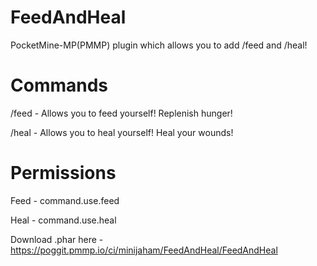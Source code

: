 # FeedAndHeal
PocketMine-MP(PMMP) plugin which allows you to add /feed and /heal!

# Commands
/feed - Allows you to feed yourself! Replenish hunger!

/heal - Allows you to heal yourself! Heal your wounds!

# Permissions
Feed - command.use.feed

Heal - command.use.heal

Download .phar here - https://poggit.pmmp.io/ci/minijaham/FeedAndHeal/FeedAndHeal
